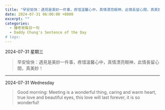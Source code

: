 ```yaml
---
title: "早安愉快：遇見是美妙一件事，疼惜溫馨心中，真情漂亮眼神，此情長留心間，真美妙！ <br> Good morning: Meeting is a wonderful thing, caring and warm heart, true love and beautiful eyes, this love will last forever, it is so wonderful!"
date: 2024-07-31 06:00:00 +0800
excerpt: ""
categories:
  - 鍾老爸每日一句
  - Daddy Chung's Sentence of the Day
# tags:
---
```


2024-07-31 星期三

> 早安愉快：遇見是美妙一件事，疼惜溫馨心中，真情漂亮眼神，此情長留心間，真美妙！

---

2024-07-31 Wednesday

> Good morning: Meeting is a wonderful thing, caring and warm heart, true love and beautiful eyes, this love will last forever, it is so wonderful!
